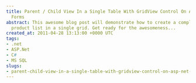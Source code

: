 ```yaml
---
title: Parent / Child View In a Single Table With GridView Control On ASP.NET Web
  Forms
abstract: This awesome blog post will demonstrate how to create a complete, sub-grouped
  product list in a single grid. Get ready for the awesomeness...
created_at: 2011-04-28 13:13:00 +0000 UTC
tags:
- .net
- ASP.Net
- C#
- MS SQL
slugs:
- parent-child-view-in-a-single-table-with-gridview-control-on-asp-net-web-forms
---
```

